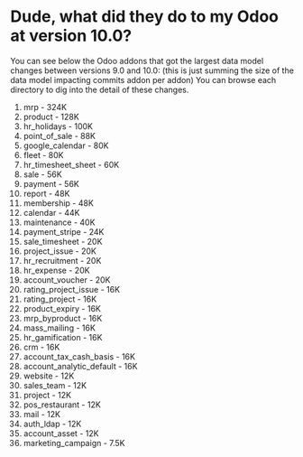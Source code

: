 # Dude, what did they do to my Odoo at version 10.0?

You can see below the Odoo addons that got the largest data model changes between versions 9.0 and 10.0:
(this is just summing the size of the data model impacting commits addon per addon)
You can browse each directory to dig into the detail of these changes.

1. mrp - 324K
2. product - 128K
3. hr_holidays - 100K
4. point_of_sale - 88K
5. google_calendar - 80K
6. fleet - 80K
7. hr_timesheet_sheet - 60K
8. sale - 56K
9. payment - 56K
10. report - 48K
11. membership - 48K
12. calendar - 44K
13. maintenance - 40K
14. payment_stripe - 24K
15. sale_timesheet - 20K
16. project_issue - 20K
17. hr_recruitment - 20K
18. hr_expense - 20K
19. account_voucher - 20K
20. rating_project_issue - 16K
21. rating_project - 16K
22. product_expiry - 16K
23. mrp_byproduct - 16K
24. mass_mailing - 16K
25. hr_gamification - 16K
26. crm - 16K
27. account_tax_cash_basis - 16K
28. account_analytic_default - 16K
29. website - 12K
30. sales_team - 12K
31. project - 12K
32. pos_restaurant - 12K
33. mail - 12K
34. auth_ldap - 12K
35. account_asset - 12K
36. marketing_campaign - 7.5K
